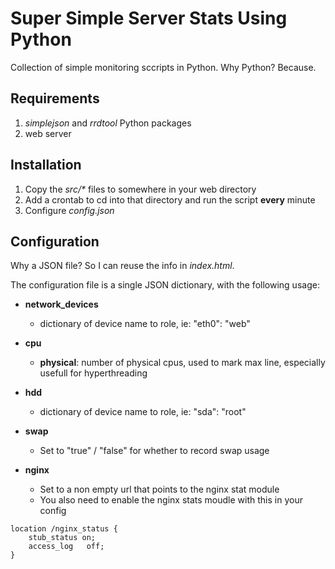 # Super Simple Server Stats Using Python

Collection of simple monitoring sccripts in Python. Why Python? Because.

## Requirements
1. _simplejson_ and _rrdtool_ Python packages
2. web server

## Installation
1. Copy the _src/*_ files to somewhere in your web directory
2. Add a crontab to cd into that directory and run the script **every** minute
3. Configure _config.json_

## Configuration
Why a JSON file? So I can reuse the info in _index.html_.

The configuration file is a single JSON dictionary, with the following usage:

* **network_devices**
  * dictionary of device name to role, ie: "eth0": "web"

* **cpu**
  * **physical**: number of physical cpus, used to mark max line, especially usefull for hyperthreading

* **hdd**
  * dictionary of device name to role, ie: "sda": "root"

* **swap**
  * Set to "true" / "false" for whether to record swap usage

* **nginx**
  * Set to a non empty url that points to the nginx stat module
  * You also need to enable the nginx stats moudle with this in your config

```
location /nginx_status {
    stub_status on;
    access_log   off;
}
```

